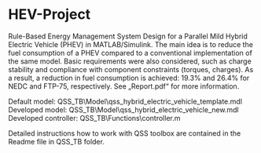 # HEV-Project

Rule-Based Energy Management System Design for a Parallel Mild Hybrid Electric Vehicle (PHEV) in MATLAB/Simulink. 
The main idea is to reduce the fuel consumption of a PHEV compared to a conventional implementation of the same model. 
Basic requirements were also considered, such as charge stability and compliance with component constraints (torques, charges). 
As a result, a reduction in fuel consumption is achieved: 19.3% and 26.4% for NEDC and FTP-75, respectively. See „Report.pdf“ for more information.

Default model:		    QSS_TB\Model\qss_hybrid_electric_vehicle_template.mdl
Developed model:	    QSS_TB\Model\qss_hybrid_electric_vehicle_new.mdl
Developed controller:	QSS_TB\Functions\controller.m

Detailed instructions how to work with QSS toolbox are contained in the Readme file in QSS_TB folder.
